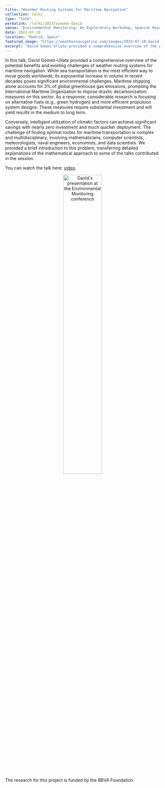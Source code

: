 ```yaml
---
title: "Weather Routing Systems for Maritime Navigation"
collection: talks
type: "Talk"
permalink: /talks/2023/wimobo-david
venue: "Environmental Monitoring: An Exploratory Workshop, Spanish Royal Academy of Science"
date: 2023-07-10
location: "Madrid, Spain"
featured_image: "https://weathernavigation.com/images/2023-07-10-david.JPEG"
excerpt: "David Gómez-Ullate provided a comprehensive overview of the potential benefits and existing challenges of weather routing systems for maritime navigation."
---
```


In this talk, David Gómez-Ullate provided a comprehensive overview of the potential benefits and existing challenges of weather routing systems for maritime navigation. While sea transportation is the most efficient way to move goods worldwide, its exponential increase in volume in recent decades poses significant environmental challenges. Maritime shipping alone accounts for 3% of global greenhouse gas emissions, prompting the International Maritime Organization to impose drastic decarbonization measures on this sector. As a response, considerable research is focusing on alternative fuels (e.g., green hydrogen) and more efficient propulsion system designs. These measures require substantial investment and will yield results in the medium to long term.

Conversely, intelligent utilization of climatic factors can achieve significant savings with nearly zero investment and much quicker deployment. The challenge of finding optimal routes for maritime transportation is complex and multidisciplinary, involving mathematicians, computer scientists, meteorologists, naval engineers, economists, and data scientists. We provided a brief introduction to this problem, transferring detailed explanations of the mathematical approach to some of the talks contributed in the session.

You can watch the talk here: [video](https://www.youtube.com/watch?v=i6BFsdg-AVw&t=1639s).

<p align="center"><a href="https://www.youtube.com/watch?v=i6BFsdg-AVw&t=1639s"><img src="{{ page.featured_image }}" alt="David's presentation at the Environmental Monitoring conference" width="50%"/></a></p>

The research for this project is funded by the BBVA Foundation.